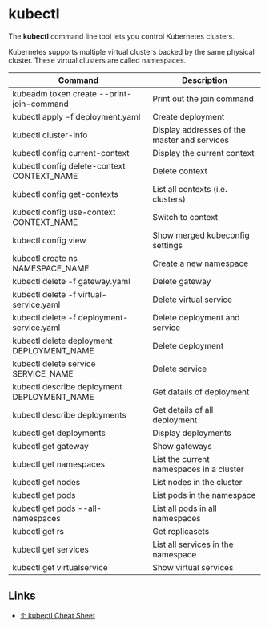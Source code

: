 # kubectl

The **kubectl** command line tool lets you control Kubernetes clusters.

Kubernetes supports multiple virtual clusters backed by the same physical cluster. These virtual clusters are called namespaces.

Command                                          | Description
-------------------------------------------------|-----------------------
kubeadm token create --print-join-command        | Print out the join command
kubectl apply -f deployment.yaml                 | Create deployment
kubectl cluster-info                             | Display addresses of the master and services
kubectl config current-context                   | Display the current context
kubectl config delete-context CONTEXT_NAME       | Delete context
kubectl config get-contexts                      | List all contexts (i.e. clusters)
kubectl config use-context CONTEXT_NAME          | Switch to context
kubectl config view                              | Show merged kubeconfig settings
kubectl create ns NAMESPACE_NAME                 | Create a new namespace
kubectl delete -f gateway.yaml                   | Delete gateway
kubectl delete -f virtual-service.yaml           | Delete virtual service
kubectl delete -f deployment-service.yaml        | Delete deployment and service
kubectl delete deployment DEPLOYMENT_NAME        | Delete deployment
kubectl delete service SERVICE_NAME              | Delete service
kubectl describe deployment DEPLOYMENT_NAME      | Get datails of deployment
kubectl describe deployments                     | Get details of all deployment
kubectl get deployments                          | Display deployments
kubectl get gateway                              | Show gateways
kubectl get namespaces                           | List the current namespaces in a cluster
kubectl get nodes                                | List nodes in the cluster
kubectl get pods                                 | List pods in the namespace
kubectl get pods --all-namespaces                | List all pods in all namespaces
kubectl get rs                                   | Get replicasets
kubectl get services                             | List all services in the namespace
kubectl get virtualservice                       | Show virtual services

## Links

* [↑ kubectl Cheat Sheet](https://kubernetes.io/docs/reference/kubectl/cheatsheet/)
